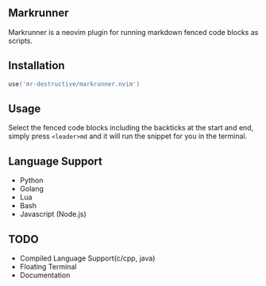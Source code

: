 ## Markrunner 

Markrunner is a neovim plugin for running markdown fenced code blocks as scripts.

## Installation

```lua
use('mr-destructive/markrunner.nvim')
```

## Usage

Select the fenced code blocks including the backticks at the start and end, simply press `<leader>md` and it will run the snippet for you in the terminal.

## Language Support

- Python
- Golang
- Lua
- Bash
- Javascript (Node.js)

## TODO

- Compiled Language Support(c/cpp, java)
- Floating Terminal
- Documentation

